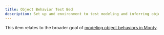 ```yaml
---
title: Object Behavior Test Bed
description: Set up and environment to test modeling and inferring object behavior under various conditions. 
---
```


This item relates to the broader goal of [modeling object behaviors in Monty](../../theory/recent-progress/object-behaviors.md#implementation-in-monty).